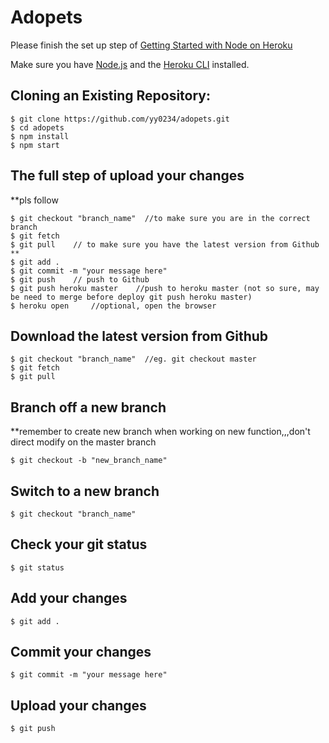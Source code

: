 # Adopets

Please finish the set up step of [Getting Started with Node on Heroku](https://devcenter.heroku.com/articles/getting-started-with-nodejs)

Make sure you have [Node.js](http://nodejs.org/) and the [Heroku CLI](https://cli.heroku.com/) installed.


## Cloning an Existing Repository:
```
$ git clone https://github.com/yy0234/adopets.git
$ cd adopets
$ npm install
$ npm start
```

## The full step of upload your changes
**pls follow
```
$ git checkout "branch_name"  //to make sure you are in the correct branch
$ git fetch
$ git pull    // to make sure you have the latest version from Github  ** 
$ git add .
$ git commit -m "your message here"
$ git push    // push to Github
$ git push heroku master    //push to heroku master (not so sure, may be need to merge before deploy git push heroku master)
$ heroku open     //optional, open the browser   
``` 

## Download the latest version from Github
```
$ git checkout "branch_name"  //eg. git checkout master
$ git fetch
$ git pull
```

## Branch off a new branch</h4> 
**remember to create new branch when working on new function,,,don't direct modify on the master branch
```
$ git checkout -b "new_branch_name"
```

## Switch to a new branch
```
$ git checkout "branch_name"
```

## Check your git status
```
$ git status
```

## Add your changes
```
$ git add .
```

## Commit your changes
```
$ git commit -m "your message here"
```

## Upload your changes
```
$ git push
```
